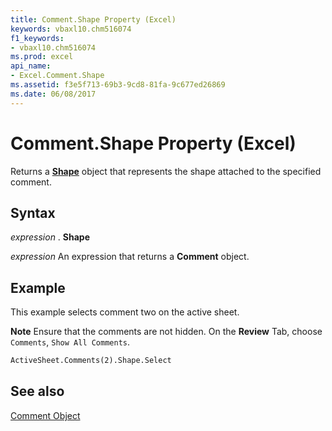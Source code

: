 ```yaml
---
title: Comment.Shape Property (Excel)
keywords: vbaxl10.chm516074
f1_keywords:
- vbaxl10.chm516074
ms.prod: excel
api_name:
- Excel.Comment.Shape
ms.assetid: f3e5f713-69b3-9cd8-81fa-9c677ed26869
ms.date: 06/08/2017
---
```



# Comment.Shape Property (Excel)

Returns a  **[Shape](Excel.Shape.md)** object that represents the shape attached to the specified comment.


## Syntax

 _expression_ . **Shape**

 _expression_ An expression that returns a **Comment** object.


## Example

This example selects comment two on the active sheet.


 **Note**  Ensure that the comments are not hidden. On the  **Review** Tab, choose `Comments`,  `Show All Comments`.


```vb
ActiveSheet.Comments(2).Shape.Select
```


## See also


[Comment Object](Excel.Comment.md)

